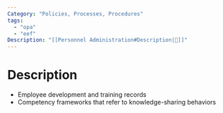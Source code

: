 ```yaml
---
Category: "Policies, Processes, Procedures"
tags:
  - "opa"
  - "eef"
Description: "[[Personnel Administration#Description|📝]]"
---
```

# Description
- Employee development and training records
- Competency frameworks that refer to knowledge-sharing behaviors
